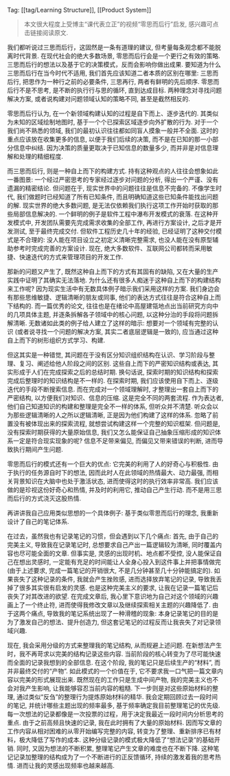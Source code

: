 Tag: [[tag/Learning Structure]], [[Product System]]

> 本文很大程度上受博主“课代表立正”的视频“零思而后行”启发, 感兴趣可点击链接阅读原文.

我们都听说过三思而后行，这固然是一条有道理的建议, 但考量每条观念都不能脱离时代背景. 在现代社会的绝大多数场景, 零思而后行会是一个更行之有效的策略. 三思而后行的想法以及基于它的决策模式，反而会影响你做出成果.
要知道为什么三思而后行在当今时代不适用, 我们首先应该知道二者本质的区别在哪里:
三思而后行, 把思作为一种行之前的必要条件, 三思再行, 两者有鲜明的先后顺序.
零思而后行不是不思考, 是不断的执行行与思的循环, 直到达成目标.
两种理念对寻找问题解决方案, 或者说构建对问题领域认知的策略不同, 甚至是截然相反的.

零思而后行认为, 在一个新领域构建认知的过程是自下而上、逐步迭代的.
其类似为未知的区域绘制地图时, 基于一个个已探索区域逐步向外扩散的行为. 对于一个我们尚不熟悉的领域, 我们的最初认识往往都如同盲人摸象一般并不全面. 这时的重点应该放在收集更多的信息, 以便于我们后续的决策, 而不是在已知的那一小部分信息中纠结. 因为决策的质量更取决于已知信息的数量多少, 而并非是对信息理解和处理的精细程度.

而三思而后行, 则是一种自上而下的构建方式. 持有这种观点的人往往会想象如此一番图景: 一个经过严密思考的专家经过逐步对问题的分析, 得出一个严谨、没有遗漏的精密结论.
但问题在于, 现实世界中的问题往往是信息不完备的. 不像学生时代, 我们做题时已经知道了所有已知条件, 而且明确知道这些已知条件能找出问题的解. 现实世界的绝大多数问题, 是无法仅依赖我们执行这项工作开始时获取的那些局部信息解决的.
一个鲜明的例子是软件工程中瀑布开发模式的衰落. 在这种开发模式中, 开发团队需要先完成需求收集的全部工作, 再进行方案设计, 之后才是开发测试, 至于最终完成交付. 但软件工程历史几十年的经验, 已经证明了这种交付模式是不合理的: 没人能在项目设立之初定义清晰完整需求, 也没人能在没有原型辅助参考时完成完善的方案设计. 现在, 绝大多数软件、互联网公司都转而采用敏捷、快速迭代的方式来管理项目的开发工作.

那新的问题又产生了, 既然这种自上而下的方式有其固有的缺陷, 又在大量的生产实践中证明了其确实无法落地. 为什么还有很多人痴迷于这种自上而下的构建结构来工作呢?
因为现实生活中有无数具体例子暗示我们采用这样的方案. 我们身边会有那些思维敏捷、逻辑清晰的朋友或同事, 他们的表达方式往往是符合这种自上而下结构的. 而一篇优秀的论文, 往往也是在绪论中高屋建瓴地点出当前研究方向中的几项具体主题, 并逐条拆解各子领域中的核心问题, 以这种分治的手段将问题拆解清晰.
无数诸如此类的例子给人建立了这样的暗示: 想要对一个领域有完整的认识 (或者说寻找一个问题的解决方案, 其实二者底层逻辑是一致的), 应当通过这种自上而下的树形组织方式学习、构建.

但这其实是一种错觉, 其问题在于没有区分知识组织结构在认识、学习阶段与整理、复习、阐述给他人阶段之间的区别.
这些自上而下的严密知识结构或表达, 其实形成于人们在完成探索之后的总结时期. 换句话说, 探索时期的知识结构和探索完成后整理时的知识结构是不一样的. 在探索时期, 我们应该使用自下而上、逐级迭代的手段不断搜索信息. 而在完成对一个领域理解时, 才整理出一套自上而下的严密结构, 以方便我们对知识、信息的压缩. 这是完全不同的两套流程.
作为表达者, 他们自己知道知识的构建和整理是完全不一样的体系, 但听众并不清楚. 听众会以为那些逻辑清晰的人之所以逻辑清晰, 正是因为他们构建了这样的体系. 忽略了前置没有被体现出来的探索流程, 就想尝试构建这样一个完整的知识框架. 但问题是, 没有探索时期获得的大量原始信息, 我们又怎么能保证自己抽象压缩形成的知识体系一定是符合现实现象的呢?
信息不足带来偏见, 而偏见又带来错误的判断, 进而导致执行期间产生问题.

零思而后行的模式还有一个巨大的优点: 它完美的利用了人的好奇心与积极性. 由于执行的任务源自时下的想法, 因而此时人在此领域的热情最大、动力最强, 而相关背景知识在大脑中也处于激活状态, 进而使得这时的执行效率非常高. 我们应该做的是珍视这份好奇心和热情, 并及时的利用它, 推动自己产生行动. 而不是用三思而后行的方式浇灭这股热情.



再讲讲我自己应用类似思想的一个具体例子: 基于类似零思而后行的理念, 我重新设计了自己的笔记体系.

在过去，虽然我也有记录笔记的习惯，但会遇到以下几个痛点:
首先, 由于自己的完美主义, 导致我在记录笔记时, 总想要求自己产出一篇逻辑较为清晰, 同时覆盖内容也尽可能全面的文章. 但事实是, 灵感的出现时机、地点都不受控, 没人能保证自己在想出灵感时, 一定能有充足的时间能让人全身心投入到这件事上并把事情做完(由于上述要求, 完成一篇笔记的开销很大, 不是几分钟甚至几十分钟能搞定的). 如果丧失了这种记录的条件, 我就会产生挫败感, 进而选择放弃笔记的记录, 导致我丢掉了很多其实很有启发的灵感.
也是这种完美主义的要求, 让我在记录一篇笔记后丧失了对其改进的欲望. 在完成文章后, 我心里下意识地为自己对这个领域的兴趣画上了一个终止符, 进而使得我修改文章以及继续探索相关主题的兴趣降低了.
由于这两个痛点, 导致我的笔记系统出现了一种滑稽的现象: 本身记录笔记的目的是为了激发自己的想法、提升创造力, 但这套记笔记的过程反而让我丧失了对记录领域兴趣.

现在, 我会采用分级的方式来整理我的笔记结构, 从而规避上述问题.
在新想法产生时，我不再苛求以完美的结构记录这些内容. 当前阶段的核心转变为了尽可能快速而全面的记录我想到的全部信息. 在这个阶段, 我的笔记只是后续生产的“材料”, 而并非最终交付的“产物”. 如此模式的一个价值在于, 它不要求我一口气把一篇文章内容以完美的形式展现出来. 既然现在的工作只是生成中间产物, 我的完美主义也不会对我产生影响, 让我能够容忍当前内容的粗糙.
下一步则是对这些原始材料的整理, 通过类似“反刍”的整理行为提炼原始材料的精华. 我会定期回顾过去一段时间的笔记, 并统计哪些主题出现的频率最多, 基于频率确定我目前整理笔记的优先级. 每一次想法的记录都像是一次投票的过程，用于决定我最近一段时间内分析思考的重点. 由于之前高频且快速的记录, 我在此时拥有了大量的原始材料. 因而写文章的工作内容从相对困难的从零开始编写完整的内容, 转变为了整理、重新排序已有材料，极大降低了写作的成本.
这种分级记录的模式极大降低了“想法记录”的基础开销. 同时, 又因为想法的不断积累, 整理笔记产生文章的难度也在不断下降. 这种笔记记录加整理的结构成为了一个不断进行的正反馈循环, 持续的激发着我的思考热情. 进而让我的灵感出现频率也越来越高.

